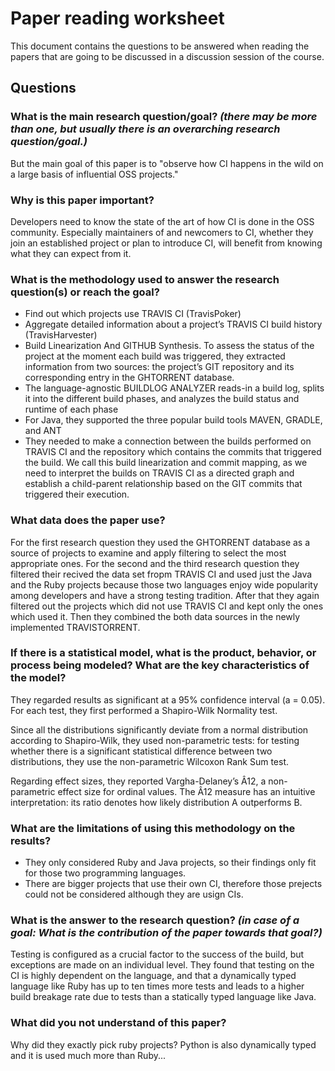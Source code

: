 # Paper reading worksheet

This document contains the questions to be answered when reading the papers that are going to be discussed in a discussion session of the course.

## Questions

### What is the **main research question/goal**? _(there may be more than one, but usually there is an overarching research question/goal.)_

But the main goal of this paper is to "observe how CI happens in the wild on a large basis of influential OSS projects."

### Why is this paper **important**?

Developers need to know the state of the art of how CI is done in the OSS community. Especially maintainers of and newcomers to CI,
whether they join an established project or plan to introduce CI, will benefit from knowing what they can expect from it.

### What is the **methodology** used to answer the research question(s) or reach the goal?

- Find out which projects use TRAVIS CI (TravisPoker)
- Aggregate detailed information about a project’s TRAVIS CI build history (TravisHarvester)
- Build Linearization And GITHUB Synthesis. To assess the status of the project at the moment each build was triggered, they extracted information from two sources: the project’s GIT repository and its corresponding entry in the GHTORRENT database.
- The language-agnostic BUILDLOG ANALYZER reads-in a build log, splits it into the different build phases, and analyzes the build status and runtime of each phase
- For Java, they supported the three popular build tools MAVEN, GRADLE, and ANT
- They needed to make a connection between the builds performed on TRAVIS CI and the repository which contains the commits that triggered the build. We call this build linearization and commit mapping, as we need to interpret the builds on TRAVIS CI as a directed graph and establish a child-parent relationship based on the GIT commits that triggered their execution.


### What **data** does the paper use?

For the first research question they used the GHTORRENT database as a source of projects to examine and apply filtering to select the most appropriate ones. For the second and the third research question they filtered their recived the data set fropm TRAVIS CI and used just the Java and the Ruby projects because those two languages enjoy wide popularity among developers and have a strong testing tradition. After that they again filtered out the projects which did not use TRAVIS CI and kept only the ones which used it. Then they combined the both data sources in the newly implemented TRAVISTORRENT.

### If there is a **statistical model**, what is the product, behavior, or process being modeled? What are the key characteristics of the model?

They regarded results as significant at a 95% confidence interval (a = 0.05). For each test, they first performed a Shapiro-Wilk Normality test.

Since all the distributions significantly deviate from a normal distribution according to Shapiro-Wilk, they used non-parametric tests: for testing whether there is a significant statistical difference between two distributions, they use the non-parametric Wilcoxon Rank Sum test. 

Regarding effect sizes, they reported Vargha-Delaney’s Â12, a non-parametric effect size for ordinal values. The Â12 measure has an intuitive interpretation: its ratio denotes how likely distribution A outperforms B.

### What are the **limitations** of using this methodology on the results?

- They only considered Ruby and Java projects, so their findings only fit for those two programming languages.
- There are bigger projects that use their own CI, therefore those prejects could not be considered although they are usign CIs.

### What is **the answer** to the research question? _(in case of a goal: What is the contribution of the paper towards that goal?)_

Testing is configured as a crucial factor to the success of the build, but exceptions are made on an individual level. They found that testing on the CI is highly dependent on the language, and that a dynamically typed language like Ruby has up to ten times more tests and leads to a higher build breakage rate due to tests than a statically typed language like Java.

### What did you **not understand** of this paper?

Why did they exactly pick ruby projects? Python is also dynamically typed and it is used much more than Ruby...
